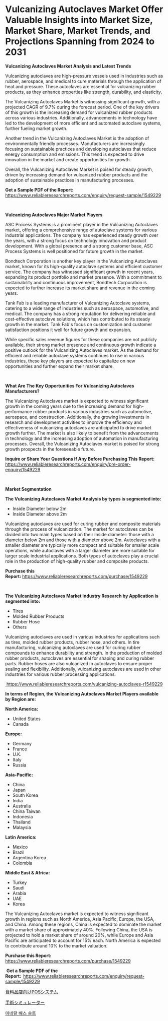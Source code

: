 <p><h1>Vulcanizing Autoclaves Market Offer Valuable Insights into Market Size, Market Share, Market Trends, and Projections Spanning from 2024 to 2031</h1></p><p><strong>Vulcanizing Autoclaves Market Analysis and Latest Trends</strong></p>
<p><p>Vulcanizing autoclaves are high-pressure vessels used in industries such as rubber, aerospace, and medical to cure materials through the application of heat and pressure. These autoclaves are essential for vulcanizing rubber products, as they enhance properties like strength, durability, and elasticity.</p><p>The Vulcanizing Autoclaves Market is witnessing significant growth, with a projected CAGR of 9.7% during the forecast period. One of the key drivers of this growth is the increasing demand for vulcanized rubber products across various industries. Additionally, advancements in technology have led to the development of more efficient and automated autoclave systems, further fueling market growth.</p><p>Another trend in the Vulcanizing Autoclaves Market is the adoption of environmentally friendly processes. Manufacturers are increasingly focusing on sustainable practices and developing autoclaves that reduce energy consumption and emissions. This trend is expected to drive innovation in the market and create opportunities for growth.</p><p>Overall, the Vulcanizing Autoclaves Market is poised for steady growth, driven by increasing demand for vulcanized rubber products and the adoption of sustainable practices in manufacturing processes.</p></p>
<p><strong>Get a Sample PDF of the Report:&nbsp;</strong> <a href="https://www.reliableresearchreports.com/enquiry/request-sample/1549229">https://www.reliableresearchreports.com/enquiry/request-sample/1549229</a></p>
<p>&nbsp;</p>
<p><strong>Vulcanizing Autoclaves Major Market Players</strong></p>
<p><p>ASC Process Systems is a prominent player in the Vulcanizing Autoclaves market, offering a comprehensive range of autoclave systems for various industrial applications. The company has experienced steady growth over the years, with a strong focus on technology innovation and product development. With a global presence and a strong customer base, ASC Process Systems is well positioned for future growth in the market.</p><p>Bondtech Corporation is another key player in the Vulcanizing Autoclaves market, known for its high-quality autoclave systems and efficient customer service. The company has witnessed significant growth in recent years, expanding its product portfolio and market presence. With a commitment to sustainability and continuous improvement, Bondtech Corporation is expected to further increase its market share and revenue in the coming years.</p><p>Tank Fab is a leading manufacturer of Vulcanizing Autoclave systems, catering to a wide range of industries such as aerospace, automotive, and medical. The company has a strong reputation for delivering reliable and cost-effective autoclave solutions, which has contributed to its steady growth in the market. Tank Fab's focus on customization and customer satisfaction positions it well for future growth and expansion.</p><p>While specific sales revenue figures for these companies are not publicly available, their strong market presence and continuous growth indicate a positive outlook for the Vulcanizing Autoclaves market. As the demand for efficient and reliable autoclave systems continues to rise in various industries, these key players are expected to capitalize on new opportunities and further expand their market share.</p></p>
<p>&nbsp;</p>
<p><strong>What Are The Key Opportunities For Vulcanizing Autoclaves Manufacturers?</strong></p>
<p><p>The Vulcanizing Autoclaves market is expected to witness significant growth in the coming years due to the increasing demand for high-performance rubber products in various industries such as automotive, aerospace, and construction. Additionally, the growing investments in research and development activities to improve the efficiency and effectiveness of vulcanizing autoclaves are anticipated to drive market growth further. The market is also likely to benefit from the advancements in technology and the increasing adoption of automation in manufacturing processes. Overall, the Vulcanizing Autoclaves market is poised for strong growth prospects in the foreseeable future.</p></p>
<p><strong>Inquire or Share Your Questions If Any Before Purchasing This Report:</strong> <a href="https://www.reliableresearchreports.com/enquiry/pre-order-enquiry/1549229">https://www.reliableresearchreports.com/enquiry/pre-order-enquiry/1549229</a></p>
<p>&nbsp;</p>
<p><strong>Market Segmentation</strong></p>
<p><strong>The Vulcanizing Autoclaves Market Analysis by types is segmented into:</strong></p>
<p><ul><li>Inside Diameter below 2m</li><li>Inside Diameter above 2m</li></ul></p>
<p><p>Vulcanizing autoclaves are used for curing rubber and composite materials through the process of vulcanization. The market for autoclaves can be divided into two main types based on their inside diameter: those with a diameter below 2m and those with a diameter above 2m. Autoclaves with a smaller diameter are typically more compact and suitable for smaller scale operations, while autoclaves with a larger diameter are more suitable for larger scale industrial applications. Both types of autoclaves play a crucial role in the production of high-quality rubber and composite products.</p></p>
<p><strong>Purchase this Report:&nbsp;</strong><a href="https://www.reliableresearchreports.com/purchase/1549229">https://www.reliableresearchreports.com/purchase/1549229</a></p>
<p>&nbsp;</p>
<p><strong>The Vulcanizing Autoclaves Market Industry Research by Application is segmented into:</strong></p>
<p><ul><li>Tires</li><li>Molded Rubber Products</li><li>Rubber Hose</li><li>Others</li></ul></p>
<p><p>Vulcanizing autoclaves are used in various industries for applications such as tires, molded rubber products, rubber hose, and others. In tire manufacturing, vulcanizing autoclaves are used for curing rubber compounds to enhance durability and strength. In the production of molded rubber products, autoclaves are essential for shaping and curing rubber parts. Rubber hoses are also vulcanized in autoclaves to ensure proper sealing and flexibility. Additionally, vulcanizing autoclaves are used in other industries for various rubber processing applications.</p></p>
<p><a href="https://www.reliableresearchreports.com/vulcanizing-autoclaves-r1549229">&nbsp;https://www.reliableresearchreports.com/vulcanizing-autoclaves-r1549229</a></p>
<p><strong>In terms of Region, the Vulcanizing Autoclaves Market Players available by Region are:</strong></p>
<p>
    <p> <strong> North America: </strong>
        <ul>
            <li>United States</li>
            <li>Canada</li>
        </ul>
        </p> 
    <p> <strong> Europe: </strong>
        <ul>
            <li>Germany</li>
            <li>France</li>
            <li>U.K.</li>
            <li>Italy</li>
            <li>Russia</li>
        </ul>
        </p> 
    <p> <strong> Asia-Pacific: </strong>
        <ul>
            <li>China</li>
            <li>Japan</li>
            <li>South Korea</li>
            <li>India</li>
            <li>Australia</li>
            <li>China Taiwan</li>
            <li>Indonesia</li>
            <li>Thailand</li>
            <li>Malaysia</li>
        </ul>
        </p> 
    <p> <strong> Latin America: </strong>
        <ul>
            <li>Mexico</li>
            <li>Brazil</li>
            <li>Argentina Korea</li>
            <li>Colombia</li>
        </ul>
        </p> 
    <p> <strong> Middle East & Africa: </strong>
        <ul>
            <li>Turkey</li>
            <li>Saudi</li>
            <li>Arabia</li>
            <li>UAE</li>
            <li>Korea</li>
        </ul>
    </p>
    </p>
<p><p>The Vulcanizing Autoclaves market is expected to witness significant growth in regions such as North America, Asia Pacific, Europe, the USA, and China. Among these regions, China is expected to dominate the market with a market share of approximately 40%. Following China, the USA is projected to hold a market share of around 20%, while Europe and Asia Pacific are anticipated to account for 15% each. North America is expected to contribute around 10% to the market valuation.</p></p>
<p><strong>Purchase this Report: </strong><a href="https://www.reliableresearchreports.com/purchase/1549229">https://www.reliableresearchreports.com/purchase/1549229</a></p>
<p>&nbsp;<strong>Get a Sample PDF of the Report:&nbsp;&nbsp;</strong><a href="https://www.reliableresearchreports.com/enquiry/request-sample/1549229">https://www.reliableresearchreports.com/enquiry/request-sample/1549229</a></p>
<p><strong></strong></p>
<p><p><a href="https://medium.com/@nicolaseller56452023/%E9%A3%9F%E6%96%99%E5%93%81pos%E3%82%B7%E3%82%B9%E3%83%86%E3%83%A0%E5%B8%82%E5%A0%B4%E3%83%A1%E3%83%88%E3%83%AA%E3%82%AF%E3%82%B9%E3%81%AE%E5%BE%A9%E5%8F%B7%E5%8C%96-%E5%B8%82%E5%A0%B4%E3%82%B7%E3%82%A7%E3%82%A2-%E3%83%88%E3%83%AC%E3%83%B3%E3%83%89-%E6%88%90%E9%95%B7%E3%83%91%E3%82%BF%E3%83%BC%E3%83%B3-c8450479c0c3">食料品店向けPOSシステム</a></p><p><a href="https://medium.com/@josephmiller1959/%E6%89%8B%E8%A1%93%E3%82%B7%E3%83%9F%E3%83%A5%E3%83%AC%E3%83%BC%E3%82%BF%E5%B8%82%E5%A0%B4%E3%81%AE%E5%88%86%E6%9E%90%E3%81%A82024%E5%B9%B4%E3%81%8B%E3%82%892031%E5%B9%B4%E3%81%BE%E3%81%A7%E3%81%AE%E3%82%B5%E3%82%A4%E3%82%BA%E4%BA%88%E6%B8%AC-7cb449709a32">手術シミュレーター</a></p><p><a href="https://medium.com/@seanturner6262/2024%EB%85%84%EB%B6%80%ED%84%B0-2031%EB%85%84%EA%B9%8C%EC%A7%80%EC%9D%98-%EA%B8%B0%EA%B0%84%EC%97%90-%EB%8C%80%ED%95%9C-%EB%AF%B8%EB%84%A4%EB%9E%84-%EB%AA%A9%EC%9A%95-%EC%86%8C%EA%B8%88-%EC%8B%9C%EC%9E%A5-%EB%B6%84%EC%84%9D-%EB%B0%8F-%EA%B7%9C%EB%AA%A8-%EC%98%88%EC%B8%A1-03c384461d75">미네랄 배스 솔트</a></p></p>